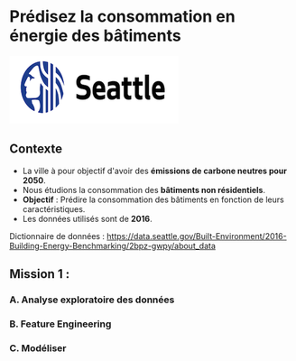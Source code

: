 # Prédisez la consommation en énergie des bâtiments

![img](./img/seattle.png)

## Contexte

* La ville à pour objectif d'avoir des **émissions de carbone neutres pour 2050**.
* Nous étudions la consommation des **bâtiments non résidentiels**.
* **Objectif** : Prédire la consommation des bâtiments en fonction de leurs caractéristiques.
* Les données utilisés sont de **2016**.

Dictionnaire de données : https://data.seattle.gov/Built-Environment/2016-Building-Energy-Benchmarking/2bpz-gwpy/about_data

## Mission 1 :

### A. Analyse exploratoire des données

### B. Feature Engineering

### C. Modéliser

